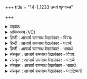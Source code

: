 +++
title = "14-1_1233 उभयं शृणवच्च"

+++
<details><summary>पदपाठः</summary>

उ꣣भ꣡य꣢म्। शृ꣣ण꣡व꣢त्। च꣣। नः। इ꣡न्द्रः꣢꣯। अ꣣र्वा꣢क्। इ꣣द꣢म्। व꣡चः꣢꣯। स꣣त्रा꣡च्या꣢। स꣣त्रा꣢। च्या꣣। मघ꣡वा꣢न्। सो꣡म꣢꣯पीतये। सो꣡म꣢꣯। पी꣣तये। धिया꣢। श꣡वि꣢꣯ष्ठ। आ। ग꣣मत्। १२३३।
</details>

<details><summary>अधिमन्त्रम् (VC)</summary>

- इन्द्रः
- भर्गः प्रागाथः
- बार्हतः प्रगाथः (विषमा बृहती, समा सतोबृहती)
- मध्यमः
</details>

<details><summary>हिन्दी : आचार्य रामनाथ वेदालंकार - विषयः</summary>

प्रथम ऋचा की व्याख्या पूर्वार्चिक में २९० क्रमाङ्क पर परमात्मा और राजा के विषय में की गयी थी। यहाँ आचार्य का विषय कहा गया है।
</details>

<details><summary>हिन्दी : आचार्य रामनाथ वेदालंकार - पदार्थः</summary>

पदार्थान्वय -  (इन्द्रः) विद्या के ऐश्वर्य से युक्त आचार्य (नः अर्वाक्) हमारे अभिमुख होकर (इदम्) इस हमसे सुनाए जाते हुए (उभयं वचः) पद्यात्मक और गद्यात्मक दोनों प्रकार के पढ़ाए हुए शास्त्र-वचनों को (शृणवत्) सुने। (मघवान्) विद्यादान देनेवाला, (शविष्ठः) विद्या और चरित्र से बलवान् वह आचार्य (सत्राच्या) सत्य का अनुसरण करनेवाली (धिया) बुद्धि वा क्रिया से (सोमपीतये) हमें ज्ञानरस वा ब्रह्मानन्दरस पिलाने के लिए (आगमत्) हमारे पास आये ॥१॥
</details>

<details><summary>हिन्दी : आचार्य रामनाथ वेदालंकार - भावार्थः</summary>

भावार्थ -  गुरुओं को चाहिए कि प्रेम से छात्रों को पढ़ायें और प्रतिदिन पढ़ाये हुए पाठ को अगले दिन सुनें,जिससे इसकी परीक्षा हो सके कि छात्रों ने यह पाठ याद कर लिया या नहीं। सिखाये हुए योगाङ्गों की भी समय-समय पर परीक्षा लें,जिससे छात्र समाधि में ब्रह्मानन्द की प्राप्ति के योग्य हो सकें ॥१॥
</details>

<details><summary>संस्कृत : आचार्य रामनाथ वेदालंकार - विषयः</summary>

तत्र प्रथमा ऋक् पूर्वार्चिके २९० क्रमाङ्के परमात्मनृपत्योर्विषये व्याख्याता। अत्राचार्यविषय उच्यते।
</details>

<details><summary>संस्कृत : आचार्य रामनाथ वेदालंकार - पदार्थः</summary>

पदार्थान्वय -  (इन्द्रः) विद्यैश्वर्यवान् आचार्यः (नः अर्वाक्) अस्मदभिमुखं भूत्वा (इदम्) एतद् अस्माभिः (श्राव्यमाणम् उभयं वचः) पद्यात्मकं गद्यात्मकं चोभयविधम् अध्यापितं शास्त्रवचनसमूहम् (शृणवत्) शृणुयात्।[शृणोतेर्लेटि रूपम्।] (मघवान्) विद्यादानवान्, (शविष्ठः) विद्यया चरित्रेण च बलवत्तमः स आचार्यः (सत्राच्या) सत्यानुगामिन्या (धिया) बुद्ध्या क्रियया च (सोमपीतये) अस्माकं ज्ञानरसपानाय ब्रह्मानन्दरसपानाय च (आ गमत्) अस्मान् आगच्छेत् ॥१॥
</details>

<details><summary>संस्कृत : आचार्य रामनाथ वेदालंकार - भावार्थः</summary>

भावार्थ -  गुरुभिः प्रेम्णा छात्रा अध्यापनीयाः प्रत्यहमध्यापितश्च पाठ आगामिदिवसे श्रोतव्यो येन छात्रैः स स्मृतो न वेति परीक्षा स्यात्। ते शिक्षितानां योगाङ्गानामपि समये समये परीक्षां कुर्युर्येन छात्राः समाधौ ब्रह्मानन्दप्राप्तियोग्या भवेयुः ॥१॥
</details>

<details><summary>संस्कृत : आचार्य रामनाथ वेदालंकार - पादटिप्पनी</summary>

टिप्पनी -   १. ऋ० ८।६१।१,अथ० २०।११३।१,उभयत्र ‘म॒घवा॒ सोम॑पीतये’ इति पाठः। साम० २९०।
</details>